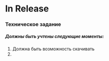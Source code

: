 # In Release

### Техническое задание



##### Должны быть учтены следующие моменты:

1. Должна быть возможность скачивать
2. 

